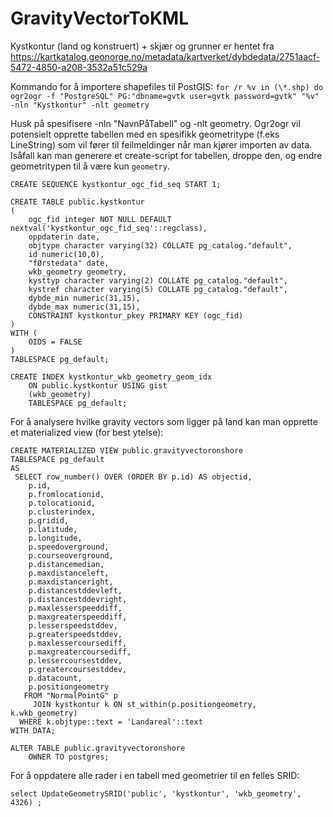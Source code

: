 # GravityVectorToKML

Kystkontur (land og konstruert) + skjær og grunner er hentet fra https://kartkatalog.geonorge.no/metadata/kartverket/dybdedata/2751aacf-5472-4850-a208-3532a51c529a

Kommando for å importere shapefiles til PostGIS: `for /r %v in (\*.shp) do ogr2ogr -f "PostgreSQL" PG:"dbname=gvtk user=gvtk password=gvtk" "%v" -nln "Kystkontur" -nlt geometry`

Husk på spesifisere -nln "NavnPåTabell" og -nlt geometry. Ogr2ogr vil potensielt opprette tabellen med en spesifikk geometritype (f.eks LineString) som vil fører til feilmeldinger når man kjører importen av data. Isåfall kan man generere et create-script for tabellen, droppe den, og endre geometritypen til å være kun `geometry`.

```
CREATE SEQUENCE kystkontur_ogc_fid_seq START 1;

CREATE TABLE public.kystkontur
(
    ogc_fid integer NOT NULL DEFAULT nextval('kystkontur_ogc_fid_seq'::regclass),
    oppdaterin date,
    objtype character varying(32) COLLATE pg_catalog."default",
    id numeric(10,0),
    "fØrstedata" date,
    wkb_geometry geometry,
    kysttyp character varying(2) COLLATE pg_catalog."default",
    kystref character varying(5) COLLATE pg_catalog."default",
    dybde_min numeric(31,15),
    dybde_max numeric(31,15),
    CONSTRAINT kystkontur_pkey PRIMARY KEY (ogc_fid)
)
WITH (
    OIDS = FALSE
)
TABLESPACE pg_default;

CREATE INDEX kystkontur_wkb_geometry_geom_idx
    ON public.kystkontur USING gist
    (wkb_geometry)
    TABLESPACE pg_default;
```

For å analysere hvilke gravity vectors som ligger på land kan man opprette et materialized view (for best ytelse):

```
CREATE MATERIALIZED VIEW public.gravityvectoronshore
TABLESPACE pg_default
AS
 SELECT row_number() OVER (ORDER BY p.id) AS objectid,
    p.id,
    p.fromlocationid,
    p.tolocationid,
    p.clusterindex,
    p.gridid,
    p.latitude,
    p.longitude,
    p.speedoverground,
    p.courseoverground,
    p.distancemedian,
    p.maxdistanceleft,
    p.maxdistanceright,
    p.distancestddevleft,
    p.distancestddevright,
    p.maxlesserspeeddiff,
    p.maxgreaterspeeddiff,
    p.lesserspeedstddev,
    p.greaterspeedstddev,
    p.maxlessercoursediff,
    p.maxgreatercoursediff,
    p.lessercoursestddev,
    p.greatercoursestddev,
    p.datacount,
    p.positiongeometry
   FROM "NormalPointG" p
     JOIN kystkontur k ON st_within(p.positiongeometry, k.wkb_geometry)
  WHERE k.objtype::text = 'Landareal'::text
WITH DATA;

ALTER TABLE public.gravityvectoronshore
    OWNER TO postgres;
```

For å oppdatere alle rader i en tabell med geometrier til en felles SRID:

```
select UpdateGeometrySRID('public', 'kystkontur', 'wkb_geometry', 4326) ;
```
